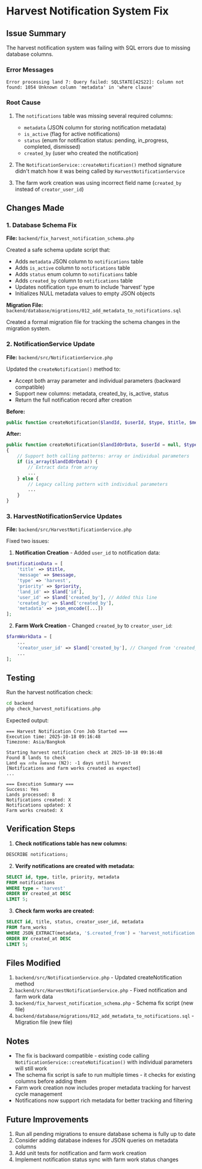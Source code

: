# Harvest Notification System Fix

## Issue Summary
The harvest notification system was failing with SQL errors due to missing database columns.

### Error Messages
```
Error processing land 7: Query failed: SQLSTATE[42S22]: Column not found: 1054 Unknown column 'metadata' in 'where clause'
```

### Root Cause
1. The `notifications` table was missing several required columns:
   - `metadata` (JSON column for storing notification metadata)
   - `is_active` (flag for active notifications)
   - `status` (enum for notification status: pending, in_progress, completed, dismissed)
   - `created_by` (user who created the notification)

2. The `NotificationService::createNotification()` method signature didn't match how it was being called by `HarvestNotificationService`

3. The farm work creation was using incorrect field name (`created_by` instead of `creator_user_id`)

## Changes Made

### 1. Database Schema Fix

**File:** `backend/fix_harvest_notification_schema.php`

Created a safe schema update script that:
- Adds `metadata` JSON column to `notifications` table
- Adds `is_active` column to `notifications` table  
- Adds `status` enum column to `notifications` table
- Adds `created_by` column to `notifications` table
- Updates notification `type` enum to include 'harvest' type
- Initializes NULL metadata values to empty JSON objects

**Migration File:** `backend/database/migrations/012_add_metadata_to_notifications.sql`

Created a formal migration file for tracking the schema changes in the migration system.

### 2. NotificationService Update

**File:** `backend/src/NotificationService.php`

Updated the `createNotification()` method to:
- Accept both array parameter and individual parameters (backward compatible)
- Support new columns: metadata, created_by, is_active, status
- Return the full notification record after creation

**Before:**
```php
public function createNotification($landId, $userId, $type, $title, $message, $priority = 'normal')
```

**After:**
```php
public function createNotification($landIdOrData, $userId = null, $type = null, $title = null, $message = null, $priority = 'medium')
{
    // Support both calling patterns: array or individual parameters
    if (is_array($landIdOrData)) {
        // Extract data from array
        ...
    } else {
        // Legacy calling pattern with individual parameters
        ...
    }
}
```

### 3. HarvestNotificationService Updates

**File:** `backend/src/HarvestNotificationService.php`

Fixed two issues:

1. **Notification Creation** - Added `user_id` to notification data:
```php
$notificationData = [
    'title' => $title,
    'message' => $message,
    'type' => 'harvest',
    'priority' => $priority,
    'land_id' => $land['id'],
    'user_id' => $land['created_by'], // Added this line
    'created_by' => $land['created_by'],
    'metadata' => json_encode([...])
];
```

2. **Farm Work Creation** - Changed `created_by` to `creator_user_id`:
```php
$farmWorkData = [
    ...
    'creator_user_id' => $land['created_by'], // Changed from 'created_by'
    ...
];
```

## Testing

Run the harvest notification check:

```bash
cd backend
php check_harvest_notifications.php
```

Expected output:
```
=== Harvest Notification Cron Job Started ===
Execution time: 2025-10-18 09:16:48
Timezone: Asia/Bangkok

Starting harvest notification check at 2025-10-18 09:16:48
Found 8 lands to check
Land คุณ การิน ลิ้มธนาคม (N2): -1 days until harvest
[Notifications and farm works created as expected]
...

=== Execution Summary ===
Success: Yes
Lands processed: 8
Notifications created: X
Notifications updated: X
Farm works created: X
```

## Verification Steps

1. **Check notifications table has new columns:**
```sql
DESCRIBE notifications;
```

2. **Verify notifications are created with metadata:**
```sql
SELECT id, type, title, priority, metadata 
FROM notifications 
WHERE type = 'harvest' 
ORDER BY created_at DESC 
LIMIT 5;
```

3. **Check farm works are created:**
```sql
SELECT id, title, status, creator_user_id, metadata 
FROM farm_works 
WHERE JSON_EXTRACT(metadata, '$.created_from') = 'harvest_notification'
ORDER BY created_at DESC 
LIMIT 5;
```

## Files Modified

1. `backend/src/NotificationService.php` - Updated createNotification method
2. `backend/src/HarvestNotificationService.php` - Fixed notification and farm work data
3. `backend/fix_harvest_notification_schema.php` - Schema fix script (new file)
4. `backend/database/migrations/012_add_metadata_to_notifications.sql` - Migration file (new file)

## Notes

- The fix is backward compatible - existing code calling `NotificationService::createNotification()` with individual parameters will still work
- The schema fix script is safe to run multiple times - it checks for existing columns before adding them
- Farm work creation now includes proper metadata tracking for harvest cycle management
- Notifications now support rich metadata for better tracking and filtering

## Future Improvements

1. Run all pending migrations to ensure database schema is fully up to date
2. Consider adding database indexes for JSON queries on metadata columns
3. Add unit tests for notification and farm work creation
4. Implement notification status sync with farm work status changes

